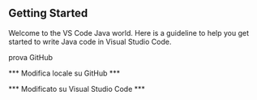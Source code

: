 ## Getting Started

Welcome to the VS Code Java world. Here is a guideline to help you get started to write Java code in Visual Studio Code.

prova GitHub

*** Modifica locale su GitHub ***

*** Modificato su Visual Studio Code ***